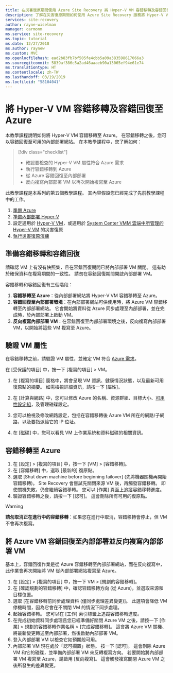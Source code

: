 ```yaml
---
title: 在災害復原期間使用 Azure Site Recovery 將 Hyper-V VM 容錯移轉及容錯回復至 Azure | Microsoft Docs
description: 了解在災害復原期間如何使用 Azure Site Recovery 服務將 Hyper-V VM 容錯移轉及容錯回復至 Azure。
services: site-recovery
author: rayne-wiselman
manager: carmonm
ms.service: site-recovery
ms.topic: tutorial
ms.date: 12/27/2018
ms.author: raynew
ms.custom: MVC
ms.openlocfilehash: ead2b83fb7bf505fe4cbb5a09a383598617066a3
ms.sourcegitcommit: 5839af386c5a2ad46aaaeb90a13065ef94e61e74
ms.translationtype: HT
ms.contentlocale: zh-TW
ms.lasthandoff: 03/19/2019
ms.locfileid: "58104041"
---
```

# <a name="fail-over-and-fail-back-hyper-v-vms-replicated-to-azure"></a>將 Hyper-V VM 容錯移轉及容錯回復至 Azure

本教學課程說明如何將 Hyper-V VM 容錯移轉至 Azure。 在容錯移轉之後，您可以容錯回復至可用的內部部署網站。 在本教學課程中，您了解如何：

> [!div class="checklist"]
> * 確認要檢查的 Hyper-V VM 屬性符合 Azure 需求
> * 執行容錯移轉到 Azure
> * 從 Azure 容錯回復至內部部署
> * 反向複寫內部部署 VM 以再次開始複寫至 Azure

此教學課程是本系列的第五個教學課程。 其內容假設您已經完成了先前教學課程中的工作。    

1. [準備 Azure](tutorial-prepare-azure.md)
2. [準備內部部署 Hyper-V](tutorial-prepare-on-premises-hyper-v.md)
3. 設定適用於 [Hyper-V VM](tutorial-hyper-v-to-azure.md)，或適用於 [System Center VMM 雲端中所管理的 Hyper-V VM](tutorial-hyper-v-vmm-to-azure.md) 的災害復原
4. [執行災害復原演練](tutorial-dr-drill-azure.md)

## <a name="prepare-for-failover-and-failback"></a>準備容錯移轉和容錯回復

請確認 VM 上有沒有快照集，且在容錯回復期間已將內部部署 VM 關閉。 這有助於確保資料在複寫期間的一致性。 請勿在容錯回復期間開啟內部部署 VM。 

容錯移轉和容錯回復有三個階段：

1. **容錯移轉至 Azure**：從內部部署網站將 Hyper-V VM 容錯移轉至 Azure。
2. **容錯回復至內部部署環境**：在內部部署網站可供使用時，將 Azure VM 容錯移轉至內部部署網站。 它會開始將資料從 Azure 同步處理至內部部署，並在完成時，於內部部署上啟動 VM。  
3. **反向複寫內部部署 VM**：在容錯回復至內部部署環境之後，反向複寫內部部署 VM，以開始將這些 VM 複寫至 Azure。

## <a name="verify-vm-properties"></a>驗證 VM 屬性

在容錯移轉之前，請驗證 VM 屬性，並確定 VM 符合 [Azure 需求](hyper-v-azure-support-matrix.md#replicated-vms)。

在 [受保護的項目] 中，按一下 [複寫的項目] > VM。

1. 在 [複寫的項目] 窗格中，將會呈現 VM 資訊、健康情況狀態，以及最新可用復原點的摘要。 如需檢視詳細資訊，請按一下 [屬性]。

1. 在 [計算與網路] 中，您可以修改 Azure 的名稱、資源群組、目標大小、[可用性設定組](../virtual-machines/windows/tutorial-availability-sets.md)，及管理磁碟設定。

1. 您可以檢視及修改網路設定，包括在容錯移轉後 Azure VM 所在的網路/子網路，以及要指派給它的 IP 位址。

1. 在 [磁碟] 中，您可以看見 VM 上作業系統和資料磁碟的相關資訊。

## <a name="failover-to-azure"></a>容錯移轉至 Azure

1. 在 [設定] > [複寫的項目] 中，按一下 [VM] > [容錯移轉]。
2. 在 [容錯移轉] 中，選取 [最新的] 復原點。 
3. 選取 [Shut down machine before beginning failover] \(先將機器關機再開始容錯移轉)。 Site Recovery 會嘗試先關閉來源 VM 後，再觸發容錯移轉。 即使關機失敗，仍會繼續容錯移轉。 您可以 [作業] 頁面上追蹤容錯移轉進度。
4. 驗證容錯移轉之後，請按一下 [認可]。 這會刪除所有可用的復原點。

> [!WARNING]
> **請勿取消正在進行中的容錯移轉**：如果您在進行中取消，容錯移轉會停止，但 VM 不會再次複寫。

## <a name="failback-azure-vm-to-on-premises-and-reverse-replicate-the-on-premises-vm"></a>將 Azure VM 容錯回復至內部部署並反向複寫內部部署 VM

基本上，容錯回復作業是從 Azure 容錯移轉至內部部署網站，而在反向複寫中，此作業會再次開始將 VM 從內部部署網站複寫至 Azure。

1. 在 [設定] > [複寫的項目] 中，按一下 VM > [規劃的容錯移轉]。
2. 在 [確認規劃的容錯移轉] 中，確認容錯移轉方向 (從 Azure)，並選取來源和目標位置。
3. 選取 [在容錯移轉前同步處理資料 (僅同步處理差異變更)]。 此選項會降低 VM 停機時間，因為它會在不關閉 VM 的情況下同步處理。
4. 起始容錯移轉。 您可以在 [工作]  索引標籤上追蹤容錯移轉進度。
5. 在完成初始資料同步處理且您已經準備好關閉 Azure VM 之後，請按一下 [作業] > 規劃的容錯移轉作業名稱 > [完成容錯移轉]。 這會將 Azure VM 關機、將最新變更轉送至內部部署，然後啟動內部部署 VM。
6. 登入內部部署 VM 以檢查它如預期般可用。
7. 內部部署 VM 現在處於「認可擱置」狀態。 按一下 [認可]。 這會刪除 Azure VM 和它的磁碟，並準備內部部署 VM 來反轉複寫方向。
若要開始將內部部署 VM 複寫至 Azure，請啟用 [反向複寫]。 這會觸發複寫關閉 Azure VM 之後所發生的差異變更。  
